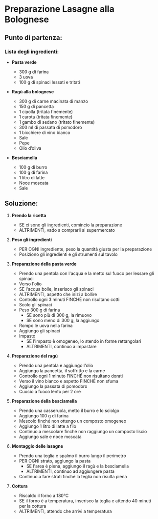# Preparazione Lasagne alla Bolognese

## Punto di partenza:

### Lista degli ingredienti:
- **Pasta verde**  
  - 300 g di farina  
  - 3 uova  
  - 100 g di spinaci lessati e tritati

- **Ragù alla bolognese**  
  - 300 g di carne macinata di manzo  
  - 150 g di pancetta  
  - 1 cipolla (tritata finemente)  
  - 1 carota (tritata finemente)  
  - 1 gambo di sedano (tritato finemente)  
  - 300 ml di passata di pomodoro  
  - 1 bicchiere di vino bianco  
  - Sale  
  - Pepe  
  - Olio d’oliva

- **Besciamella**  
  - 100 g di burro  
  - 100 g di farina  
  - 1 litro di latte  
  - Noce moscata  
  - Sale

## Soluzione:

1. **Prendo la ricetta**  
   - SE ci sono gli ingredienti, comincio la preparazione  
   - ALTRIMENTI, vado a comprarli al supermercato

2. **Peso gli ingredienti**  
   - PER OGNI ingrediente, peso la quantità giusta per la preparazione  
   - Posiziono gli ingredienti e gli strumenti sul tavolo

3. **Preparazione della pasta verde**  
   - Prendo una pentola con l'acqua e la metto sul fuoco per lessare gli spinaci  
   - Verso l'olio  
   - SE l'acqua bolle, inserisco gli spinaci  
   - ALTRIMENTI, aspetto che inizi a bollire  
   - Controllo ogni 3 minuti FINCHÉ non risultano cotti  
   - Scolo gli spinaci  
   - Peso 300 g di farina  
     - SE sono più di 300 g, la rimuovo  
     - SE sono meno di 300 g, la aggiungo  
   - Rompo le uova nella farina  
   - Aggiungo gli spinaci  
   - Impasto  
     - SE l'impasto è omogeneo, lo stendo in forme rettangolari  
     - ALTRIMENTI, continuo a impastare

4. **Preparazione del ragù**  
   - Prendo una pentola e aggiungo l'olio  
   - Aggiungo la pancetta, il soffritto e la carne  
   - Controllo ogni 1 minuto FINCHÉ non risultano dorati  
   - Verso il vino bianco e aspetto FINCHÉ non sfuma  
   - Aggiungo la passata di pomodoro  
   - Cuocio a fuoco lento per 2 ore

5. **Preparazione della besciamella**  
   - Prendo una casseruola, metto il burro e lo sciolgo  
   - Aggiungo 100 g di farina  
   - Mescolo finché non ottengo un composto omogeneo  
   - Aggiungo 1 litro di latte a filo  
   - Continuo a mescolare finché non raggiungo un composto liscio  
   - Aggiungo sale e noce moscata

6. **Montaggio delle lasagne**  
   - Prendo una teglia e spalmo il burro lungo il perimetro  
   - PER OGNI strato, aggiungo la pasta  
     - SE l'area è piena, aggiungo il ragù e la besciamella  
     - ALTRIMENTI, continuo ad aggiungere pasta  
   - Continuo a fare strati finché la teglia non risulta piena

7. **Cottura**  
   - Riscaldo il forno a 180°C  
   - SE il forno è a temperatura, inserisco la teglia e attendo 40 minuti per la cottura  
   - ALTRIMENTI, attendo che arrivi a temperatura